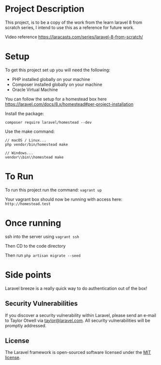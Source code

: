 # Project Description
This project, is to be a copy of the work from the learn laravel 8 from scratch series, I intend to use this as a reference for future work. 

Video reference https://laracasts.com/series/laravel-8-from-scratch/

# Setup 
To get this project set up you will need the following:

- PHP installed globally on your machine
- Composer installed globally on your machine
- Oracle Virtual Machine

You can follow the setup for a homestead box here https://laravel.com/docs/8.x/homestead#per-project-installation 

Install the package:

`composer require laravel/homestead --dev`

Use the make command:

```
// macOS / Linux...
php vendor/bin/homestead make

// Windows...
vendor\\bin\\homestead make
```

# To Run
To run this project run the command: `vagrant up`

Your vagrant box should now be running with access here:
`http://homestead.test`

# Once running
ssh into the server using `vagrant ssh`

Then CD to the code directory

Then run `php artisan migrate --seed`

# Side points
Laravel breeze is a really quick way to do authentication out of the box!

## Security Vulnerabilities

If you discover a security vulnerability within Laravel, please send an e-mail to Taylor Otwell via [taylor@laravel.com](mailto:taylor@laravel.com). All security vulnerabilities will be promptly addressed.

## License

The Laravel framework is open-sourced software licensed under the [MIT license](https://opensource.org/licenses/MIT).
